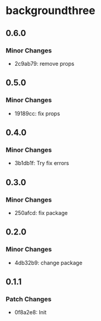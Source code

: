 # backgroundthree

## 0.6.0

### Minor Changes

- 2c9ab79: remove props

## 0.5.0

### Minor Changes

- 19189cc: fix props

## 0.4.0

### Minor Changes

- 3b1db1f: Try fix errors

## 0.3.0

### Minor Changes

- 250afcd: fix package

## 0.2.0

### Minor Changes

- 4db32b9: change package

## 0.1.1

### Patch Changes

- 0f8a2e8: Init

